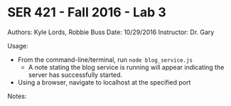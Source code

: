 # SER 421 - Fall 2016 - Lab 3
Authors:    Kyle Lords, Robbie Buss
Date:       10/29/2016
Instructor: Dr. Gary

Usage:
  - From the command-line/terminal, run `node blog_service.js`
    - A note stating the blog service is running will appear indicating the server has successfully started.
  - Using a browser, navigate to localhost at the specified port

Notes:


